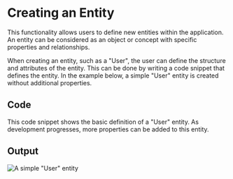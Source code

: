 # Creating an Entity

This functionality allows users to define new entities within the application.
An entity can be considered as an object or concept with specific properties and relationships.

When creating an entity, such as a "User", the user can define the structure and attributes of the entity.
This can be done by writing a code snippet that defines the entity.
In the example below, a simple "User" entity is created without additional properties.

## Code

<code-block src="ERModel/empty-entity.ermd"/>

This code snippet shows the basic definition of a "User" entity.
As development progresses, more properties can be added to this entity.

## Output

![A simple "User" entity](empty-entity.png "A simple \"User\" entity")
